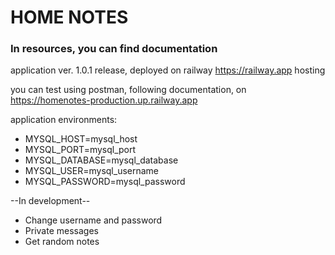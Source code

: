 # HOME NOTES
### In resources, you can find documentation 
application ver. 1.0.1 release, deployed on railway https://railway.app hosting<br/>

you can test using postman, following documentation, on https://homenotes-production.up.railway.app

application environments:<br/>
 - MYSQL_HOST=mysql_host
 - MYSQL_PORT=mysql_port
 - MYSQL_DATABASE=mysql_database
 - MYSQL_USER=mysql_username
 - MYSQL_PASSWORD=mysql_password

--In development--
- Change username and password
- Private messages
- Get random notes

